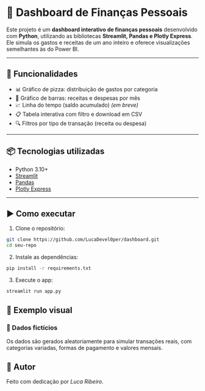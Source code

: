 # 💸 Dashboard de Finanças Pessoais

Este projeto é um **dashboard interativo de finanças pessoais** desenvolvido com **Python**, utilizando as bibliotecas **Streamlit, Pandas e Plotly Express**. Ele simula os gastos e receitas de um ano inteiro e oferece visualizações semelhantes às do Power BI.

---

## 🚀 Funcionalidades

- 📊 Gráfico de pizza: distribuição de gastos por categoria  
- 📅 Gráfico de barras: receitas e despesas por mês  
- 📈 Linha do tempo (saldo acumulado) *(em breve)*  
- 📋 Tabela interativa com filtro e download em CSV  
- 🔍 Filtros por tipo de transação (receita ou despesa)

---

## 📦 Tecnologias utilizadas

- Python 3.10+
- [Streamlit](https://streamlit.io/)
- [Pandas](https://pandas.pydata.org/)
- [Plotly Express](https://plotly.com/python/plotly-express/)

---

## ▶️ Como executar

1. Clone o repositório:

```bash
git clone https://github.com/LucaDevel0per/dashboard.git
cd seu-repo
```

2. Instale as dependências:

```bash
pip install -r requirements.txt
```
3. Execute o app:
```bash
streamlit run app.py
```


## 📁 Exemplo visual

### 📎 Dados fictícios
Os dados são gerados aleatoriamente para simular transações reais, com categorias variadas, formas de pagamento e valores mensais.

## 🧠 Autor
Feito com dedicação por *Luca Ribeiro*.
